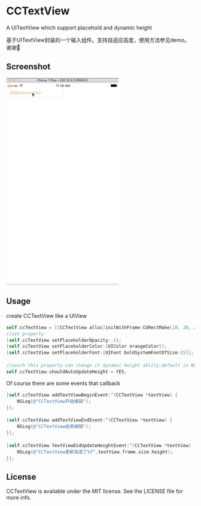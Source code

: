 # CCTextView

A UITextView which support placehold and dynamic height

基于UITextView封装的一个输入组件。支持自适应高度，使用方法参见demo。谢谢🙏


## Screenshot

<img src="demo.gif" alt="img" width="300px">


## Usage

create CCTextView like a UIView
```objectivec
self.ccTextView = [[CCTextView alloc]initWithFrame:CGRectMake(10, 20, 200, 34)];
//set property
[self.ccTextView setPlaceholderOpacity:.5];
[self.ccTextView setPlaceholderColor:[UIColor orangeColor]];
[self.ccTextView setPlaceholderFont:[UIFont boldSystemFontOfSize:15]];

//swich this property can change it dynamic height ablity,default is NO
self.ccTextView.shouldAutoUpdateHeight = YES;
```
Of course there are some events that callback
```objectivec
[self.ccTextView addTextViewBeginEvent:^(CCTextView *textView) {
    NSLog(@"CCTextView开始编辑");
}];

[self.ccTextView addTextViewEndEvent:^(CCTextView *textView) {
    NSLog(@"CCTextView结束编辑");
}];

[self.ccTextView TextViewDidUpdateHeightEvent:^(CCTextView *textView) {
    NSLog(@"CCTextView更新高度了%f",textView.frame.size.height);
}];

```


## License

CCTextView is available under the MIT license. See the LICENSE file for more info.
